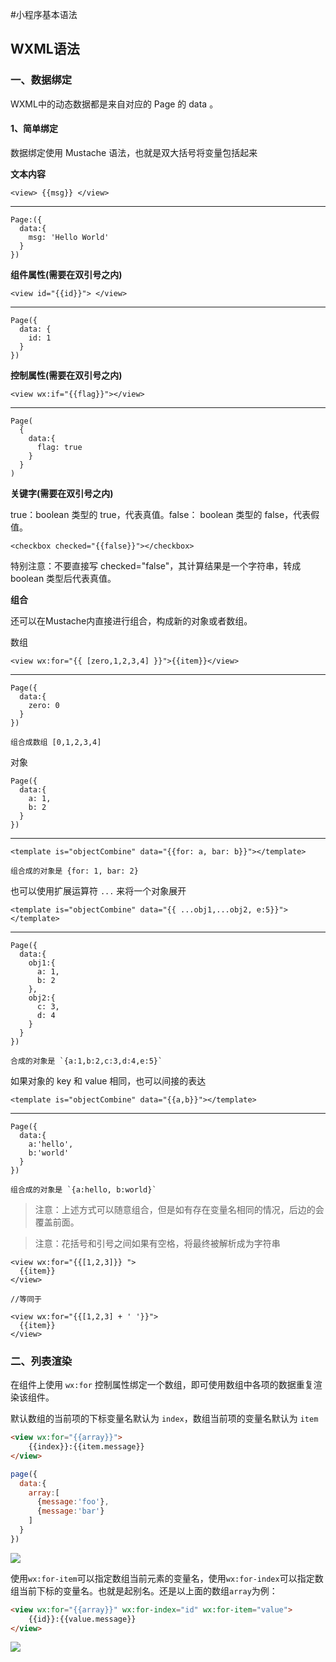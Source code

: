 #小程序基本语法

## WXML语法
### 一、数据绑定
WXML中的动态数据都是来自对应的 Page 的 data 。

#### 1、简单绑定

数据绑定使用 Mustache 语法，也就是双大括号将变量包括起来

**文本内容**

    <view> {{msg}} </view>
****
    Page:({
      data:{
        msg: 'Hello World'
      }
    })

**组件属性(需要在双引号之内)**

    <view id="{{id}}"> </view>
****
    Page({
      data: {
        id: 1
      }
    })

**控制属性(需要在双引号之内)**

    <view wx:if="{{flag}}"></view>
****
    Page(
      {
        data:{
          flag: true
        }
      }
    )

**关键字(需要在双引号之内)**

true：boolean 类型的 true，代表真值。false： boolean 类型的 false，代表假值。

    <checkbox checked="{{false}}"></checkbox>

特别注意：不要直接写 checked="false"，其计算结果是一个字符串，转成 boolean 类型后代表真值。

**组合**

还可以在Mustache内直接进行组合，构成新的对象或者数组。

数组

    <view wx:for="{{ [zero,1,2,3,4] }}">{{item}}</view>
****
    Page({
      data:{
        zero: 0
      }
    })
    
    组合成数组 [0,1,2,3,4]

对象

    Page({
      data:{
        a: 1,
        b: 2
      }
    })
****
    <template is="objectCombine" data="{{for: a, bar: b}}"></template>
    
    组合成的对象是 {for: 1, bar: 2}

也可以使用扩展运算符 `...` 来将一个对象展开

    <template is="objectCombine" data="{{ ...obj1,...obj2, e:5}}"></template>
****
    Page({
      data:{
        obj1:{
          a: 1,
          b: 2  
        },
        obj2:{
          c: 3,
          d: 4
        }
      }
    })
    
    合成的对象是 `{a:1,b:2,c:3,d:4,e:5}`

如果对象的 key 和 value 相同，也可以间接的表达

    <template is="objectCombine" data="{{a,b}}"></template>
****
    Page({
      data:{
        a:'hello',
        b:'world'
      }
    })
    
    组合成的对象是 `{a:hello, b:world}`



> 注意：上述方式可以随意组合，但是如有存在变量名相同的情况，后边的会覆盖前面。

> 注意：花括号和引号之间如果有空格，将最终被解析成为字符串

    <view wx:for="{{[1,2,3]}} ">
      {{item}}
    </view>
    
    //等同于
    
    <view wx:for="{{[1,2,3] + ' '}}">
      {{item}}
    </view>

### 二、列表渲染

在组件上使用 `wx:for` 控制属性绑定一个数组，即可使用数组中各项的数据重复渲染该组件。

默认数组的当前项的下标变量名默认为 `index`，数组当前项的变量名默认为 `item`

```html
<view wx:for="{{array}}">
	{{index}}:{{item.message}}
</view>
```

```javascript
page({
  data:{
    array:[
      {message:'foo'},
      {message:'bar'}
    ]
  }
})
```

![](C:%5CpersonalFiles%5Cimages%5Cimages%5C2.png)

使用`wx:for-item`可以指定数组当前元素的变量名，使用`wx:for-index`可以指定数组当前下标的变量名。也就是起别名。还是以上面的数组`array`为例：

```html
<view wx:for="{{array}}" wx:for-index="id" wx:for-item="value">
	{{id}}:{{value.message}}
</view>
```

![](C:%5CpersonalFiles%5Cimages%5Cimages%5C3.png)